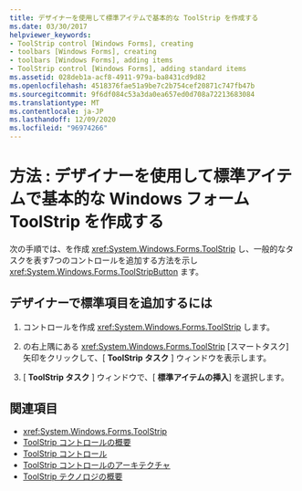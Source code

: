 ```yaml
---
title: デザイナーを使用して標準アイテムで基本的な ToolStrip を作成する
ms.date: 03/30/2017
helpviewer_keywords:
- ToolStrip control [Windows Forms], creating
- toolbars [Windows Forms], creating
- toolbars [Windows Forms], adding items
- ToolStrip control [Windows Forms], adding standard items
ms.assetid: 028deb1a-acf8-4911-979a-ba8431cd9d82
ms.openlocfilehash: 4518376fae51a9be7c2b754cef20871c747fb47b
ms.sourcegitcommit: 9f6df084c53a3da0ea657ed0d708a72213683084
ms.translationtype: MT
ms.contentlocale: ja-JP
ms.lasthandoff: 12/09/2020
ms.locfileid: "96974266"
---
```

# <a name="how-to-create-a-basic-windows-forms-toolstrip-with-standard-items-using-the-designer"></a>方法 : デザイナーを使用して標準アイテムで基本的な Windows フォーム ToolStrip を作成する
次の手順では、を作成 <xref:System.Windows.Forms.ToolStrip> し、一般的なタスクを表す7つのコントロールを追加する方法を示し <xref:System.Windows.Forms.ToolStripButton> ます。

## <a name="to-add-standard-items-in-the-designer"></a>デザイナーで標準項目を追加するには

1. コントロールを作成 <xref:System.Windows.Forms.ToolStrip> します。

2. の右上隅にある <xref:System.Windows.Forms.ToolStrip> [スマートタスク] 矢印をクリックして、[ **ToolStrip タスク** ] ウィンドウを表示します。

3. [ **ToolStrip タスク** ] ウィンドウで、[ **標準アイテムの挿入**] を選択します。

## <a name="see-also"></a>関連項目

- <xref:System.Windows.Forms.ToolStrip>
- [ToolStrip コントロールの概要](toolstrip-control-overview-windows-forms.md)
- [ToolStrip コントロール](toolstrip-control-windows-forms.md)
- [ToolStrip コントロールのアーキテクチャ](toolstrip-control-architecture.md)
- [ToolStrip テクノロジの概要](toolstrip-technology-summary.md)
